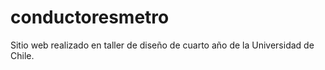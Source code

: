 # conductoresmetro
Sitio web realizado en taller de diseño de cuarto año de la Universidad de Chile.
